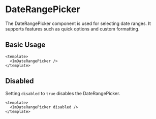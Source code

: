 # DateRangePicker

The DateRangePicker component is used for selecting date ranges. It supports features such as quick options and custom formatting.

## Basic Usage

<ImDateRangePicker   />

```vue
<template>
  <ImDateRangePicker />
</template>
```

## Disabled

Setting `disabled` to `true` disables the DateRangePicker.

<template>
  <ImDateRangePicker disabled />
</template>

```vue
<template>
  <ImDateRangePicker disabled />
</template>
```

